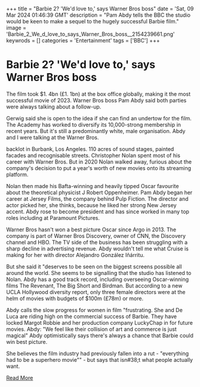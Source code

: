 +++
title = "Barbie 2? 'We'd love to,' says Warner Bros boss"
date = 'Sat, 09 Mar 2024 01:46:39 GMT'
description = "Pam Abdy tells the BBC the studio would be keen to make a sequel to the hugely successful Barbie film."
image = 'Barbie_2_We_d_love_to_says_Warner_Bros_boss__2154239661.png'
keywrods =  []
categories = 'Entertainment'
tags = ['BBC']
+++

# Barbie 2? 'We'd love to,' says Warner Bros boss

The film took $1.
4bn (£1.
1bn) at the box office globally, making it the most successful movie of 2023.
Warner Bros boss Pam Abdy said both parties were always talking about a follow-up.

Gerwig said she is open to the idea if she can find an undertow for the film.
The Academy has worked to diversify its 10,000-strong membership in recent years.
But it<bb>'s still a predominantly white, male organisation.
Abdy and I were talking at the Warner Bros.

backlot in Burbank, Los Angeles.
110 acres of sound stages, painted facades and recognisable streets.
Christopher Nolan spent most of his career with Warner Bros.
But in 2020 Nolan walked away, furious about the company's decision to put a year<bb>'s worth of new movies onto its streaming platform.

Nolan then made his Bafta-winning and heavily tipped Oscar favourite about the theoretical physicist J Robert Oppenheimer.
Pam Abdy began her career at Jersey Films, the company behind Pulp Fiction.
The director and actor picked her, she thinks, because he liked her strong New Jersey accent.
Abdy rose to become president and has since worked in many top roles including at Paramount Pictures.

Warner Bros hasn<bb>'t won a best picture Oscar since Argo in 2013.
The company is part of Warner Bros Discovery, owner of CNN, the Discovery channel and HBO.
The TV side of the business has been struggling with a sharp decline in advertising revenue.
Abdy wouldn<bb>'t tell me what Cruise is making for her with director Alejandro González Iñárritu.

But she said it <bb>"deserves to be seen on the biggest screens possible all around the world.
She seems to be signalling that the studio has listened to Nolan.
Abdy has a good track record, including overseeing Oscar-winning films The Revenant, The Big Short and Birdman.
But according to a new UCLA Hollywood diversity report, only three female directors were at the helm of movies with budgets of $100m (£78m) or more.

Abdy calls the slow progress for women in film <bb>"frustrating.
She and De Luca are riding high on the commercial success of Barbie.
They have locked Margot Robbie and her production company LuckyChap in for future movies.
Abdy: "We feel like their collision of art and commerce is just magical" Abdy optimistically says there<bb>'s always a chance that Barbie could win best picture.

She believes the film industry had previously fallen into a rut - <bb>"everything had to be a superhero movie<bb>"" - but says that isn<bb>#38;t what people actually want.


[Read More](https://www.bbc.co.uk/news/entertainment-arts-68485346)
